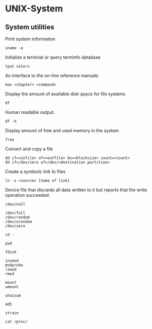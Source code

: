 # UNIX-System

## System utilities

Print system information
```
uname -a
```

Initialize a terminal or query terminfo database
```
tput colors
```

An interface to the on-line reference manuals
```
man <chapter> <command>
```

Display the amount of available disk space for file systems 
```
df
```

Human readable output.
```
df -h 
```

Display amount of free and used memory in the system
```
free 
```

Convert and copy a file
```
dd if=<infile> of=<outfile> bs=<blocksize> count=<count>
dd if=/dev/zero of=/dev/<destination partition>
```

Create a symbolic link to files
```
ln -s <source> [name of link]
```

Device file that discards all data written to it but reports that the write operation succeeded.
```
/dev/null
```

```
/dev/full
/dev/random
/dev/urandom
/dev/zero
```

```
cd -
```

```
pwd
```

```
fdisk
```

```
insmod
modprobe
lsmod
rmod
```

```
mount
umount
```

```
sha1sum
```

```
md5
```


```
strace
```

```
cat /proc/ 
```

